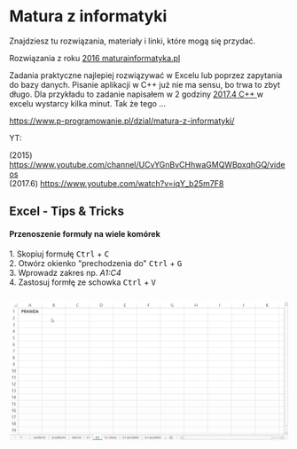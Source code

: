 # Matura z informatyki

Znajdziesz tu rozwiązania, materiały i linki, które mogą się przydać.

Rozwiązania z roku <a href='http://maturainformatyka.pl/matura-2016/81-matura-2016-czesc-ii'>2016 </a> <a href='http://maturainformatyka.pl'>maturainformatyka.pl </a>

Zadania praktyczne najlepiej rozwiązywać w Excelu lub poprzez zapytania do bazy danych.
Pisanie aplikacji w C++ już nie ma sensu, bo trwa to zbyt długo. Dla przykładu to zadanie napisałem w 2 godziny <a href='./2017/zadanie_4/main.cpp'> 2017.4 C++ </a> w excelu wystarcy kilka minut. Tak że tego ...

https://www.p-programowanie.pl/dzial/matura-z-informatyki/<br>

YT:

(2015)   https://www.youtube.com/channel/UCvYGnBvCHhwaGMQWBpxqhGQ/videos<br>
(2017.6) https://www.youtube.com/watch?v=iqY_b25m7F8<br>

<h2>Excel - Tips & Tricks  </h2>
<h4>Przenoszenie formuły na wiele komórek</h4>
1. Skopiuj formułę <kbd>Ctrl</kbd> + <kbd>C</kbd> <br>
2. Otwórz okienko "prechodzenia do" <kbd>Ctrl</kbd> + <kbd>G</kbd><br>
3. Wprowadz zakres np. <i>A1:C4</i> <br>
4. Zastosuj formłę ze schowka <kbd>Ctrl</kbd> + <kbd>V</kbd><br><br>

<img style="margin-top: 10px;" src="./2017/gif/go.gif" href=""  alt="gif"/>

